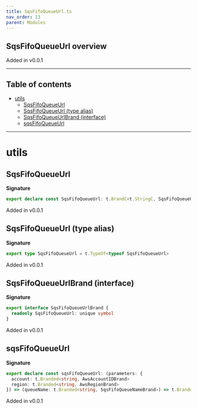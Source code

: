```yaml
---
title: SqsFifoQueueUrl.ts
nav_order: 13
parent: Modules
---
```


## SqsFifoQueueUrl overview

Added in v0.0.1

---

<h2 class="text-delta">Table of contents</h2>

- [utils](#utils)
  - [SqsFifoQueueUrl](#sqsfifoqueueurl)
  - [SqsFifoQueueUrl (type alias)](#sqsfifoqueueurl-type-alias)
  - [SqsFifoQueueUrlBrand (interface)](#sqsfifoqueueurlbrand-interface)
  - [sqsFifoQueueUrl](#sqsfifoqueueurl)

---

# utils

## SqsFifoQueueUrl

**Signature**

```ts
export declare const SqsFifoQueueUrl: t.BrandC<t.StringC, SqsFifoQueueUrlBrand>
```

Added in v0.0.1

## SqsFifoQueueUrl (type alias)

**Signature**

```ts
export type SqsFifoQueueUrl = t.TypeOf<typeof SqsFifoQueueUrl>
```

Added in v0.0.1

## SqsFifoQueueUrlBrand (interface)

**Signature**

```ts
export interface SqsFifoQueueUrlBrand {
  readonly SqsFifoQueueUrl: unique symbol
}
```

Added in v0.0.1

## sqsFifoQueueUrl

**Signature**

```ts
export declare const sqsFifoQueueUrl: (parameters: {
  account: t.Branded<string, AwsAccountIDBrand>
  region: t.Branded<string, AwsRegionBrand>
}) => (queueName: t.Branded<string, SqsFifoQueueNameBrand>) => t.Branded<string, SqsFifoQueueUrlBrand>
```

Added in v0.0.1
